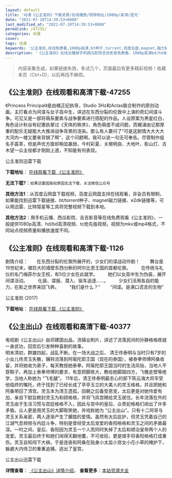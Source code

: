 ```yaml
---
layout: default
title: '动漫《公主准则》下载资源/在线播放/视频地址/1080p/高清/蓝光'
date: "2021-07-10T14:39:53+0800"
last_modified_at: "2021-07-10T14:39:53+0800"
permalink: /47255/
categories: 动漫
cover:
tags: 动漫
keywords: '公主准则,在线免费看,1080p高清,bt种子,torrent,百度云盘,magnet,磁力链,迅雷下载资源'
description: '《公主准则》在线云播放手机西瓜影院吉吉影音免费看，1080p高清bd/hd未删减完整版和tc抢先枪版，mkv/mp4格式，附带bt/torrent种子、magnet/磁力链、百度云盘、网盘资源迅雷下载链接'
---
```


>内容采集生成，如果链接失效，多试几个，页面最后有更多精彩视频！收藏本页（Ctrl+D)，以后再找不麻烦。


## 《公主准则》在线观看和高清下载-47255

《Princess Principal》是由橘正纪执导，Studio 3Hz和Actas联合制作的原创动画，主打看点为间谍与女子高中生，讲述在东西分裂的伦敦中上演的奇幻间谍斗争。可见又是一部将萌系要素与战争要素进行搭配的作品。人设原案为黒星红白，角色设计秋谷有纪惠执掌过《天体的秩序》，角色萌度不成问题，而梶浦由记那厚重的配乐无疑能大大推进战争背景的渲染。那么有人要问了“可是这剧情大大大大大河内一楼又要来背锅了啊”，这个问题啊，我可以说一句无可奉告。尽管制作组名手荟萃，但是声优方面却稍显羸弱，今村彩夏、关根明良、大地叶、影山灯、古木望一众主役都才刚刚上道，不知能有何表现。


公主准则迅雷下载

**下载地址**： [在线观看下载 《公主准则》](https://www.993dy.com//vod-detail-id-26705.html) 


**无法下载?**：`如果迅雷因版权原因无法下载，关注微信公众号 `

**其他方法1**：从百度云网盘下载视频，百度云网盘支持在线观看，非会员有限制，如果能找到迅雷下载链接、bt/torrent种子、magnet磁力链接、e2dk链接等，可以用迅雷、比特彗星等工具将完整视频下载到本地。

**其他方法2**：用手机云播、西瓜影院、吉吉影音等在线免费观看《公主准则》，一般提供1080p高清、hd/bd高清视频、tc抢先版视频，视频为mkv或mp4格式，不同站点视频质量和播放速度不同。


## 《公主准则》在线观看和高清下载-1126

剧情介绍：　　在东西分裂的伦敦所展开的，少女们的谍战动作剧！ 　　舞台是19世纪末，被巨大的墙壁东西分断的阿尔比恩王国的首都伦敦。 　　在传统与礼仪的名门梅菲尔女王校，有5位少女在此就学。 　　她们以女高中生为伪装，展开间谍活动。 　　化装、谍报、潜入、驱车追逐……。 　　少女们活用各自的能力，在影之世界来回飞奔。 　　“我们是什么？” 　　“间谍。是满口谎言的生物”


公主准则 (2017)

**下载地址**： [在线观看下载 《公主准则》](https://www.btbtdy.me/btdy/dy11202.html) 


## 《公主出山》在线观看和高清下载-40377

电视剧《公主出山》由邓建国出品，汤镇业制片，讲述了流落民间的孙静格格练就一身武功，回宫后引发种种喜剧的故事。<br />明末清初，群雄四起，战乱不断。在一场大战之后， 清王佟泰明与当时只有7岁的小女儿佟灵玉失散，辗转流落到阿瑜陀耶王国（现在的泰国），被泰拳师傅阿桑收留，并将她收为弟子，每天教授她泰拳。阿瑜陀耶王国当时的生活风俗，当地人不穿鞋子，再加上泰拳师傅的要求，有意把脚练大，教给她脚踏四方，飞檐走壁等绝学，当地人称她为 “飞毛腿&rdquo;。 11年后，清王佟泰明最忠心的部下陈云海大将军受他临终的嘱托，终于找到了已经长成了亭亭玉立的大美人的灵玉格格，并且把她和阿桑带回了清宫。灵玉本为清王遗孤，回朝之后备受恩宠，太后更是对她怜爱有加，亲自下懿旨敕封灵玉为和硕格格，并将飞凤宫赐给灵玉居住。长年流落在外的灵玉由于生活习惯与宫廷格格不入，因此与宫中的皇后、众贵妃格格们闹出了许多矛盾。众人更是用灵玉的大脚取笑她，并戏称她为 “公主出山”。只有十二阿哥与灵玉关系亲密，两人逐渐产生了朦胧的爱情。虽然有太后庇护，但灵玉凭着自己的江湖气息频频与内廷斗争，特别是曾经受太后宠爱的香阳格格和灵玉之间的矛盾最深。一时之间，皇后、香阳因为灵玉一个人而同时失掉了太后和顺治皇帝两个人的宠爱。灵玉最后终于和她们闹得天翻地覆，不可收拾，更是错手将香阳格格打成重伤。灵玉自知闯下大祸，于是连夜和阿桑在贴身小太监小宫女小花小草的掩护下，躲避大内侍卫的重重追捕，逃出了皇宫。


公主出山迅雷下载

**详情查看**： [《公主出山》详情介绍](/movie/40377/)， **查看更多**：[本站资源大全](/movie/t/all/)

